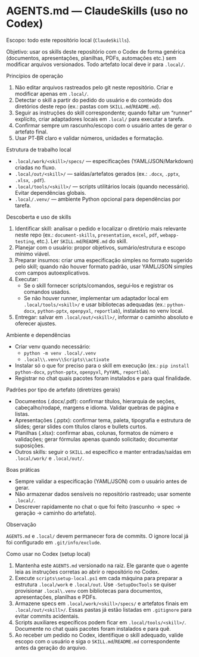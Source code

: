 # AGENTS.md — ClaudeSkills (uso no Codex)

Escopo: todo este repositório local (`ClaudeSkills`).

Objetivo: usar os skills deste repositório com o Codex de forma genérica (documentos, apresentações, planilhas, PDFs, automações etc.) sem modificar arquivos versionados. Todo artefato local deve ir para `.local/`.

Princípios de operação

1) Não editar arquivos rastreados pelo git neste repositório. Criar e modificar apenas em `.local/`.
2) Detectar o skill a partir do pedido do usuário e do conteúdo dos diretórios deste repo (ex.: pastas com `SKILL.md`/`README.md`).
3) Seguir as instruções do skill correspondente; quando faltar um “runner” explícito, criar adaptadores locais em `.local/` para executar a tarefa.
4) Confirmar sempre um rascunho/escopo com o usuário antes de gerar o artefato final.
5) Usar PT‑BR claro e validar números, unidades e formatação.

Estrutura de trabalho local

- `.local/work/<skill>/specs/` — especificações (YAML/JSON/Markdown) criadas no fluxo.
- `.local/out/<skill>/` — saídas/artefatos gerados (ex.: `.docx`, `.pptx`, `.xlsx`, `.pdf`).
- `.local/tools/<skill>/` — scripts utilitários locais (quando necessário). Evitar dependências globais.
- `.local/.venv/` — ambiente Python opcional para dependências por tarefa.

Descoberta e uso de skills

1) Identificar skill: analisar o pedido e localizar o diretório mais relevante neste repo (ex.: `document-skills`, `presentation`, `excel`, `pdf`, `webapp-testing`, etc.). Ler `SKILL.md`/`README.md` do skill.
2) Planejar com o usuário: propor objetivos, sumário/estrutura e escopo mínimo viável.
3) Preparar insumos: criar uma especificação simples no formato sugerido pelo skill; quando não houver formato padrão, usar YAML/JSON simples com campos autoexplicativos.
4) Executar:
   - Se o skill fornecer scripts/comandos, segui‑los e registrar os comandos usados.
   - Se não houver runner, implementar um adaptador local em `.local/tools/<skill>/` e usar bibliotecas adequadas (ex.: `python-docx`, `python-pptx`, `openpyxl`, `reportlab`), instaladas no venv local.
5) Entregar: salvar em `.local/out/<skill>/`, informar o caminho absoluto e oferecer ajustes.

Ambiente e dependências

- Criar venv quando necessário:
  - `python -m venv .local/.venv`
  - `.local\\.venv\\Scripts\\activate`
- Instalar só o que for preciso para o skill em execução (ex.: `pip install python-docx`, `python-pptx`, `openpyxl`, `PyYAML`, `reportlab`).
- Registrar no chat quais pacotes foram instalados e para qual finalidade.

Padrões por tipo de artefato (diretrizes gerais)

- Documentos (.docx/.pdf): confirmar títulos, hierarquia de seções, cabeçalho/rodapé, margens e idioma. Validar quebras de página e listas. 
- Apresentações (.pptx): confirmar tema, paleta, tipografia e estrutura de slides; gerar slides com títulos claros e bullets curtos.
- Planilhas (.xlsx): confirmar abas, colunas, formatos de número e validações; gerar fórmulas apenas quando solicitado; documentar suposições.
- Outros skills: seguir o `SKILL.md` específico e manter entradas/saídas em `.local/work/` e `.local/out/`.

Boas práticas

- Sempre validar a especificação (YAML/JSON) com o usuário antes de gerar.
- Não armazenar dados sensíveis no repositório rastreado; usar somente `.local/`.
- Descrever rapidamente no chat o que foi feito (rascunho → spec → geração → caminho do artefato).

Observação

`AGENTS.md` e `.local/` devem permanecer fora de commits. O ignore local já foi configurado em `.git/info/exclude`.

Como usar no Codex (setup local)

1) Mantenha este `AGENTS.md` versionado na raiz. Ele garante que o agente leia as instruções corretas ao abrir o repositório no Codex.
2) Execute `scripts\setup-local.ps1` em cada máquina para preparar a estrutura `.local/work` e `.local/out`. Use `-SetupDocTools` se quiser provisionar `.local\.venv` com bibliotecas para documentos, apresentações, planilhas e PDFs.
3) Armazene specs em `.local/work/<skill>/specs/` e artefatos finais em `.local/out/<skill>/`. Essas pastas já estão listadas em `.gitignore` para evitar commits acidentais.
4) Scripts auxiliares específicos podem ficar em `.local/tools/<skill>/`. Documente no chat quais pacotes foram instalados e para quê.
5) Ao receber um pedido no Codex, identifique o skill adequado, valide escopo com o usuário e siga o `SKILL.md`/`README.md` correspondente antes da geração do arquivo.
